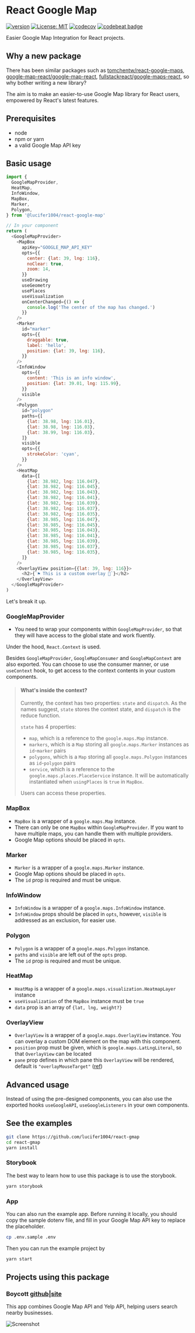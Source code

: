 # React Google Map

[![version](https://img.shields.io/badge/%40lucifer1004%2Freact--google--map-2.6.0-blue.svg)](https://www.npmjs.com/package/@lucifer1004/react-google-map)
[![License: MIT](https://img.shields.io/badge/License-MIT-yellow.svg)](https://opensource.org/licenses/MIT)
[![codecov](https://codecov.io/gh/lucifer1004/react-google-map/branch/master/graph/badge.svg)](https://codecov.io/gh/lucifer1004/react-google-map)
[![codebeat badge](https://codebeat.co/badges/e7a5b064-277b-496d-9528-6fb835eb6ad4)](https://codebeat.co/projects/github-com-lucifer1004-react-google-map-master)

Easier Google Map Integration for React projects.

## Why a new package

There has been similar packages such as
[tomchentw/react-google-maps](https://github.com/tomchentw/react-google-maps),
[google-map-react/google-map-react](https://github.com/google-map-react/google-map-react),
[fullstackreact/google-maps-react](https://github.com/fullstackreact/google-maps-react),
so why bother writing a new library?

The aim is to make an easier-to-use Google Map library for React users,
empowered by React's latest features.

## Prerequisites

- node
- npm or yarn
- a valid Google Map API key

## Basic usage

```javascript
import {
  GoogleMapProvider,
  HeatMap,
  InfoWindow,
  MapBox,
  Marker,
  Polygon,
} from '@lucifer1004/react-google-map'

// In your component
return (
  <GoogleMapProvider>
    <MapBox
      apiKey="GOOGLE_MAP_API_KEY"
      opts={{
        center: {lat: 39, lng: 116},
        noClear: true,
        zoom: 14,
      }}
      useDrawing
      useGeometry
      usePlaces
      useVisualization
      onCenterChanged={() => {
        console.log('The center of the map has changed.')
      }}
    />
    <Marker
      id="marker"
      opts={{
        draggable: true,
        label: 'hello',
        position: {lat: 39, lng: 116},
      }}
    />
    <InfoWindow
      opts={{
        content: 'This is an info window',
        position: {lat: 39.01, lng: 115.99},
      }}
      visible
    />
    <Polygon
      id="polygon"
      paths={[
        {lat: 38.98, lng: 116.01},
        {lat: 38.98, lng: 116.03},
        {lat: 38.99, lng: 116.03},
      ]}
      visible
      opts={{
        strokeColor: 'cyan',
      }}
    />
    <HeatMap
      data={[
        {lat: 38.982, lng: 116.047},
        {lat: 38.982, lng: 116.045},
        {lat: 38.982, lng: 116.043},
        {lat: 38.982, lng: 116.041},
        {lat: 38.982, lng: 116.039},
        {lat: 38.982, lng: 116.037},
        {lat: 38.982, lng: 116.035},
        {lat: 38.985, lng: 116.047},
        {lat: 38.985, lng: 116.045},
        {lat: 38.985, lng: 116.043},
        {lat: 38.985, lng: 116.041},
        {lat: 38.985, lng: 116.039},
        {lat: 38.985, lng: 116.037},
        {lat: 38.985, lng: 116.035},
      ]}
    />
    <OverlayView position={{lat: 39, lng: 116}}>
      <h2>{`⚑ This is a custom overlay 🙌`}</h2>
    </OverlayView>
  </GoogleMapProvider>
)
```

Let's break it up.

### GoogleMapProvider

- You need to wrap your components within `GoogleMapProvider`, so that they will
  have access to the global state and work fluently.

Under the hood, `React.Context` is used.

Besides `GoogleMapProvider`, `GoogleMapConsumer` and `GoogleMapContext` are also
exported. You can choose to use the consumer manner, or use `useContext` hook,
to get access to the context contents in your custom components.

> #### What's inside the context?
>
> Currently, the context has two properties: `state` and `dispatch`. As the
> names suggest, `state` stores the context state, and `dispatch` is the reduce
> function.
>
> `state` has 4 properties:
>
> - `map`, which is a reference to the `google.maps.Map` instance.
> - `markers`, which is a `Map` storing all `google.maps.Marker` instances as
>   `id`-`marker` pairs
> - `polygons`, which is a `Map` storing all `google.maps.Polygon` instances as
>   `id`-`polygon` pairs
> - `service`, which is a reference to the `google.maps.places.PlaceService`
>   instance. It will be automatically instantiated when `usingPlaces` is `true`
>   in `MapBox`.
>
> Users can access these properties.

### MapBox

- `MapBox` is a wrapper of a `google.maps.Map` instance.
- There can only be one `MapBox` within `GoogleMapProvider`. If you want to have
  multiple maps, you can handle them with multiple providers.
- Google Map options should be placed in `opts`.

### Marker

- `Marker` is a wrapper of a `google.maps.Marker` instance.
- Google Map options should be placed in `opts`.
- The `id` prop is required and must be unique.

### InfoWindow

- `InfoWindow` is a wrapper of a `google.maps.InfoWindow` instance.
- `InfoWindow` props should be placed in `opts`, however, `visible` is addressed
  as an exclusion, for easier use.

### Polygon

- `Polygon` is a wrapper of a `google.maps.Polygon` instance.
- `paths` and `visible` are left out of the `opts` prop.
- The `id` prop is required and must be unique.

### HeatMap

- `HeatMap` is a wrapper of a `google.maps.visualization.HeatmapLayer` instance
- `useVisualization` of the `MapBox` instance must be `true`
- `data` prop is an array of `{lat, lng, weight?}`

### OverlayView

- `OverlayView` is a wrapper of a `google.maps.OverlayView` instance. You can
  overlay a custom DOM element on the map with this component.
- `position` prop must be given, which is `google.maps.LatLngLiteral`, so that
  `OverlayView` can be located
- `pane` prop defines in which pane this `OverlayView` will be rendered, default
  is `"overlayMouseTarget"`
  ([ref](https://developers.google.com/maps/documentation/javascript/reference/overlay-view#MapPanes))

## Advanced usage

Instead of using the pre-designed components, you can also use the exported
hooks `useGoogleAPI`, `useGoogleListeners` in your own components.

## See the examples

```sh
git clone https://github.com/lucifer1004/react-gmap
cd react-gmap
yarn install
```

### Storybook

The best way to learn how to use this package is to use the storybook.

```sh
yarn storybook
```

### App

You can also run the example app. Before running it locally, you should copy the
sample dotenv file, and fill in your Google Map API key to replace the
placeholder.

```sh
cp .env.sample .env
```

Then you can run the example project by

```sh
yarn start
```

## Projects using this package

### Boycott [github](https://github.com/lucifer1004/boycott)|[site](https://boycott.gabriel-wu.com)

This app combines Google Map API and Yelp API, helping users search nearby
businesses.

![Screenshot](./images/boycott.png)
